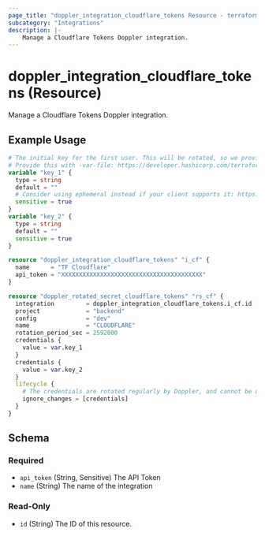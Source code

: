 ```yaml
---
page_title: "doppler_integration_cloudflare_tokens Resource - terraform-provider-doppler"
subcategory: "Integrations"
description: |-
	Manage a Cloudflare Tokens Doppler integration.
---
```


# doppler_integration_cloudflare_tokens (Resource)

Manage a Cloudflare Tokens Doppler integration.

## Example Usage

```terraform
# The initial key for the first user. This will be rotated, so we provide a default and ignore changes below.
# Provide this with -var-file: https://developer.hashicorp.com/terraform/language/values/variables#variable-definitions-tfvars-files 
variable "key_1" {
  type = string
  default = ""
  # Consider using ephemeral instead if your client supports it: https://developer.hashicorp.com/terraform/language/values/variables#exclude-values-from-state
  sensitive = true
}
variable "key_2" {
  type = string
  default = ""
  sensitive = true
}

resource "doppler_integration_cloudflare_tokens" "i_cf" {
  name      = "TF Cloudflare"
  api_token = "XXXXXXXXXXXXXXXXXXXXXXXXXXXXXXXXXXXXXXXX"
}

resource "doppler_rotated_secret_cloudflare_tokens" "rs_cf" {
  integration         = doppler_integration_cloudflare_tokens.i_cf.id
  project             = "backend"
  config              = "dev"
  name                = "CLOUDFLARE"
  rotation_period_sec = 2592000
  credentials {
    value = var.key_1
  }
  credentials {
    value = var.key_2
  }
  lifecycle {
    # The credentials are rotated regularly by Doppler, and cannot be updated via TF after initialization, so skip checking the credentials against state.
    ignore_changes = [credentials]
  }
}
```

<!-- schema generated by tfplugindocs -->
## Schema

### Required

- `api_token` (String, Sensitive) The API Token
- `name` (String) The name of the integration

### Read-Only

- `id` (String) The ID of this resource.
